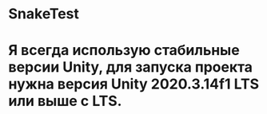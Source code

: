 # SnakeTest
# Я всегда использую стабильные версии Unity, для запуска проекта нужна версия Unity 2020.3.14f1 LTS или выше c LTS.
